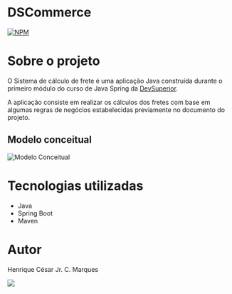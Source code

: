 # DSCommerce
[![NPM](https://img.shields.io/npm/l/react)](https://github.com/henriquecesarjr/Calculo_de_frete/blob/main/LICENSE)

# Sobre o projeto

O Sistema de cálculo de frete é uma aplicação Java construída durante o primeiro módulo do curso de Java Spring da [DevSuperior](https://devsuperior.com "Site da DevSuperior").

A aplicação consiste em realizar os cálculos dos fretes com base em algumas regras de negócios estabelecidas previamente no documento do projeto.

## Modelo conceitual
![Modelo Conceitual](https://github.com/henriquecesarjr/Calculo_de_frete/blob/main/modelo%20conceitual.png)

# Tecnologias utilizadas
- Java
- Spring Boot
- Maven

# Autor

Henrique César Jr. C. Marques

<a href="https://www.linkedin.com/in/henrique-marques-376a50274/" target="_blank"><img src="https://img.shields.io/badge/-LinkedIn-%230077B5?style=for-the-badge&logo=linkedin&logoColor=white" target="_blank"></a>
